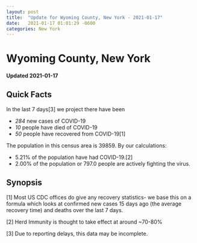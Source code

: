 ```yaml
---
layout: post
title:  "Update for Wyoming County, New York - 2021-01-17"
date:   2021-01-17 01:01:29 -0600
categories: New York
---
```


# Wyoming County, New York
#### Updated 2021-01-17

## Quick Facts

In the last 7 days[3] we project there have been
- *284* new cases of COVID-19
- *10* people have died of COVID-19
- *50* people have recovered from COVID-19[1]

The population in this census area is 39859. By our calculations:
- 5.21% of the population have had COVID-19.[2]
- 2.00% of the population or 797.0 people are actively fighting the virus.

## Synopsis




[1] Most US CDC offices do give any recovery statistics- we base this on a formula which looks at confirmed new cases
15 days ago (the average recovery time) and deaths over the last 7 days.

[2] Herd Immunity is thought to take effect at around ~70-80%

[3] Due to reporting delays, this data may be incomplete.
 
    